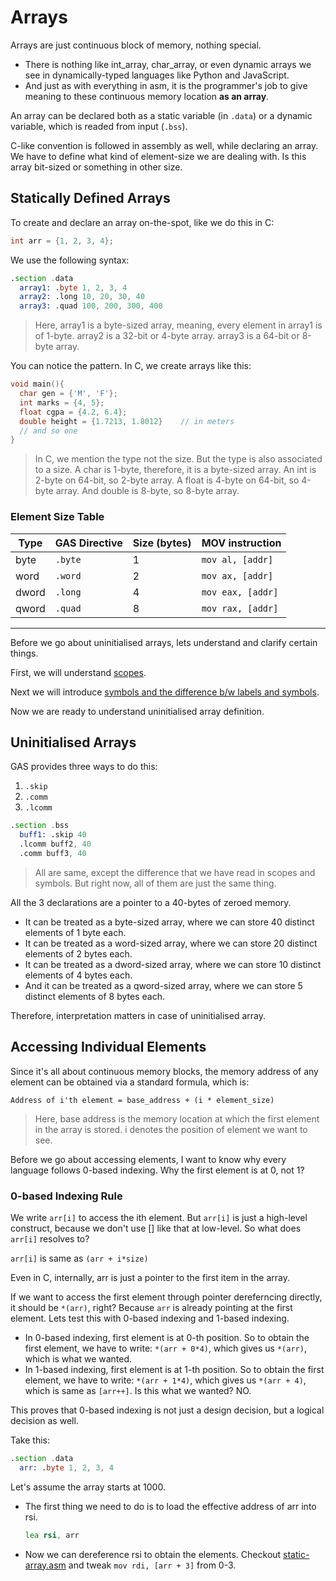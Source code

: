 # Arrays

Arrays are just continuous block of memory, nothing special.
  - There is nothing like int_array, char_array, or even dynamic arrays we see in dynamically-typed languages like Python and JavaScript.
  - And just as with everything in asm, it is the programmer's job to give meaning to these continuous memory location **as an array**.

An array can be declared both as a static variable (in `.data`) or a dynamic variable, which is readed from input (`.bss`).

C-like convention is followed in assembly as well, while declaring an array. We have to define what kind of element-size we are dealing with. Is this array bit-sized or something in other size.

## Statically Defined Arrays

To create and declare an array on-the-spot, like we do this in C:
```c
int arr = {1, 2, 3, 4};
```

We use the following syntax:
```asm
.section .data
  array1: .byte 1, 2, 3, 4
  array2: .long 10, 20, 30, 40
  array3: .quad 100, 200, 300, 400
```
> Here, array1 is a byte-sized array, meaning, every element in array1 is of 1-byte.
> array2 is a 32-bit or 4-byte array.
> array3 is a 64-bit or 8-byte array.

You can notice the pattern. In C, we create arrays like this:

```c
void main(){
  char gen = {'M', 'F'};
  int marks = {4, 5};
  float cgpa = {4.2, 6.4};
  double height = {1.7213, 1.8012}    // in meters
  // and so one
}
```
> In C, we mention the type not the size. But the type is also associated to a size.
> A char is 1-byte, therefore, it is a byte-sized array.
> An int is 2-byte on 64-bit, so 2-byte array.
> A float is 4-byte on 64-bit, so 4-byte array.
> And double is 8-byte, so 8-byte array.

### Element Size Table

| Type  | GAS Directive | Size (bytes) | MOV instruction   |
| ----- | ------------- | ------------ | ----------------- |
| byte  | `.byte`       | 1            | `mov al, [addr]`  |
| word  | `.word`       | 2            | `mov ax, [addr]`  |
| dword | `.long`       | 4            | `mov eax, [addr]` |
| qword | `.quad`       | 8            | `mov rax, [addr]` |

----

Before we go about uninitialised arrays, lets understand and clarify certain things.

First, we will understand [scopes](./scope.md).

Next we will introduce [symbols and the difference b/w labels and symbols](./symbols.md).

Now we are ready to understand uninitialised array definition.

## Uninitialised Arrays

GAS provides three ways to do this:
  1. `.skip`
  2. `.comm`
  3. `.lcomm`

```asm
.section .bss
  buff1: .skip 40
  .lcomm buff2, 40
  .comm buff3, 40
```
> All are same, except the difference that we have read in scopes and symbols. But right now, all of them are just the same thing.

All the 3 declarations are a pointer to a 40-bytes of zeroed memory.
  - It can be treated as a byte-sized array, where we can store 40 distinct elements of 1 byte each.
  - It can be treated as a word-sized array, where we can store 20 distinct elements of 2 bytes each.
  - It can be treated as a dword-sized array, where we can store 10 distinct elements of 4 bytes each.
  - And it can be treated as a qword-sized array, where we can store 5 distinct elements of 8 bytes each.

Therefore, interpretation matters in case of uninitialised array.

## Accessing Individual Elements

Since it's all about continuous memory blocks, the memory address of any element can be obtained via a standard formula, which is:

```
Address of i'th element = base_address + (i * element_size) 
```
> Here, base address is the memory location at which the first element in the array is stored.
> i denotes the position of element we want to see.

Before we go about accessing elements, I want to know why every language follows 0-based indexing. Why the first element is at 0, not 1?

### 0-based Indexing Rule

We write `arr[i]` to access the ith element. But `arr[i]` is just a high-level construct, because we don't use [] like that at low-level. So what does `arr[i]` resolves to?

`arr[i]` is same as `(arr + i*size)`

Even in C, internally, arr is just a pointer to the first item in the array.

If we want to access the first element through pointer dereferncing directly, it should be `*(arr)`, right? Because `arr` is already pointing at the first element. Lets test this with 0-based indexing and 1-based indexing.
  + In 0-based indexing, first element is at 0-th position. So to obtain the first element, we have to write: `*(arr + 0*4)`, which gives us `*(arr)`, which is what we wanted.
  + In 1-based indexing, first element is at 1-th position. So to obtain the first element, we have to write: `*(arr + 1*4)`, which gives us `*(arr + 4)`, which is same as `[arr++]`. Is this what we wanted? NO.

This proves that 0-based indexing is not just a design decision, but a logical decision as well.

Take this:
```asm
.section .data
  arr: .byte 1, 2, 3, 4
```

Let's assume the array starts at 1000.
  - The first thing we need to do is to load the effective address of arr into rsi.
    ```asm
    lea rsi, arr
    ```
  - Now we can dereference rsi to obtain the elements. Checkout [static-array.asm](./static-array.asm) and tweak `mov rdi, [arr + 3]` from 0-3.
